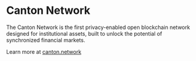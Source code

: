 # Canton Network

The Canton Network is the first privacy-enabled open blockchain network designed for institutional assets, built to unlock the potential of synchronized financial markets.

Learn more at [canton.network](https://canton.network)

